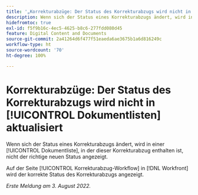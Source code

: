 ```yaml
---
title: '„Korrekturabzüge: Der Status des Korrekturabzugs wird nicht in Dokumentlisten aktualisiert“'
description: Wenn sich der Status eines Korrekturabzugs ändert, wird in einer Dokumentliste, in der dieser Korrekturabzug enthalten ist, nicht der richtige neuen Status angezeigt.
hidefromtoc: true
exl-id: f5f9b16c-4ec5-4625-b8c6-277fdd080d45
feature: Digital Content and Documents
source-git-commit: 2a41264d6f477f51eaeda6ae3675b1a6d816249c
workflow-type: ht
source-wordcount: '70'
ht-degree: 100%

---
```


# Korrekturabzüge: Der Status des Korrekturabzugs wird nicht in [!UICONTROL Dokumentlisten] aktualisiert

<!--Won't fix tab, article live by request-->

Wenn sich der Status eines Korrekturabzugs ändert, wird in einer [!UICONTROL Dokumentliste], in der dieser Korrekturabzug enthalten ist, nicht der richtige neuen Status angezeigt.

Auf der Seite [!UICONTROL Korrekturabzug-Workflow] in [!DNL Workfront] wird der korrekte Status des Korrekturabzugs angezeigt.

_Erste Meldung am 3. August 2022._
